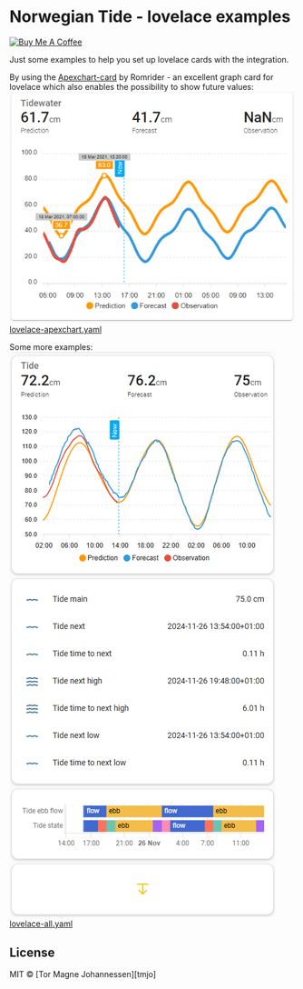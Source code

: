 # Norwegian Tide - lovelace examples
[![Buy Me A Coffee][buymeacoffee-image]][buymeacoffee-url]

Just some examples to help you set up lovelace cards with the integration.

By using the [Apexchart-card](https://github.com/RomRider/apexcharts-card) by Romrider - an excellent graph card for lovelace which also enables the possibility to show future values:
![apexchart-card](../img/norwegiantide_apexchart.png "apexchart-card")
[lovelace-apexchart.yaml](yaml-code)

Some more examples:
![lovelace](../img/norwegiantide_lovelace.png "lovelace")
[lovelace-all.yaml](yaml-code)

## License
MIT © [Tor Magne Johannessen][tmjo]

<!-- Badges -->
[buymeacoffee-url]: https://www.buymeacoffee.com/tmjo
[buymeacoffee-image]: https://img.shields.io/badge/support-buymeacoffee-222222.svg?style=flat-square
